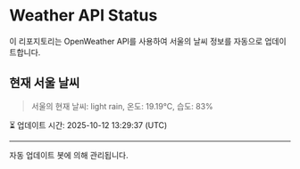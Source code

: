 
# Weather API Status

이 리포지토리는 OpenWeather API를 사용하여 서울의 날씨 정보를 자동으로 업데이트합니다.

## 현재 서울 날씨
> 서울의 현재 날씨: light rain, 온도: 19.19°C, 습도: 83%

⏳ 업데이트 시간: 2025-10-12 13:29:37 (UTC)

---
자동 업데이트 봇에 의해 관리됩니다.
